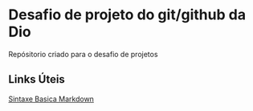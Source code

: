 # Desafio de projeto do git/github da Dio
Repósitorio criado para o desafio de projetos

## Links Úteis
[Sintaxe Basica Markdown](https://www.markdownguide.org/getting-started/)

